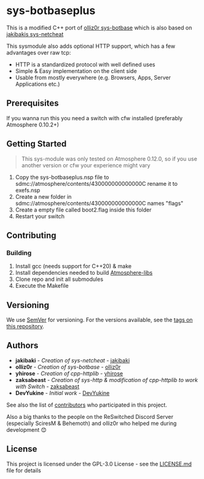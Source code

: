 # sys-botbaseplus

This is a modified C++ port of [olliz0r sys-botbase](https://github.com/olliz0r/sys-botbase) which is also based on [jakibakis sys-netcheat](https://github.com/jakibaki/sys-netcheat) 

This sysmodule also adds optional HTTP support, which has a few advantages over raw tcp:

- HTTP is a standardized protocol with well defined uses
- Simple & Easy implementation on the client side
- Usable from mostly everywhere (e.g. Browsers, Apps, Server Applications etc.)


## Prerequisites

If you wanna run this you need a switch with cfw installed (preferably Atmosphere 0.10.2+)

## Getting Started

> This sys-module was only tested on Atmosphere 0.12.0, so if you use another version or cfw your experience might vary

1. Copy the sys-botbaseplus.nsp file to sdmc://atmosphere/contents/430000000000000C rename it to exefs.nsp
2. Create a new folder in sdmc://atmosphere/contents/430000000000000C names "flags"
3. Create a empty file called boot2.flag inside this folder
4. Restart your switch

## Contributing

### Building

1. Install gcc (needs support for C++20) & make
2. Install dependencies needed to build [Atmosphere-libs](https://github.com/Atmosphere-NX/Atmosphere/blob/master/docs/building.md)
3. Clone repo and init all submodules
4. Execute the Makefile

## Versioning

We use [SemVer](http://semver.org/) for versioning. For the versions available, see the [tags on this repository](https://github.com/DevYukine/sys-botbaseplus/tags). 

## Authors

* **jakibaki** - *Creation of sys-netcheat* - [jakibaki](https://github.com/jakibaki)
* **olliz0r** - *Creation of sys-botbase* - [olliz0r](https://github.com/olliz0r)
* **yhirose** - *Creation of cpp-httplib* - [yhirose](https://github.com/yhirose)
* **zaksabeast** - *Creation of sys-http & modification of cpp-httplib to work with Switch* - [zaksabeast](https://github.com/zaksabeast)
* **DevYukine** - *Initial work* - [DevYukine](https://github.com/DevYukine)

See also the list of [contributors](https://github.com/DevYukine/sys-botbaseplus/contributors) who participated in this project.

Also a big thanks to the people on the ReSwitched Discord Server (especially SciresM & Behemoth) and olliz0r who helped me during development 😊

## License

This project is licensed under the GPL-3.0 License - see the [LICENSE.md](LICENSE.md) file for details
